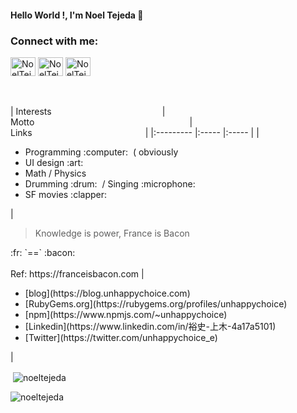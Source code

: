 #### Hello World !, I'm Noel Tejeda 👋

<h3 align="left">Connect with me:</h3>
<p align="left">
<a href="https://linkedin.com/in/noel-tejeda-71a929181/" target="blank"><img align="center" src="https://raw.githubusercontent.com/rahuldkjain/github-profile-readme-generator/master/src/images/icons/Social/linked-in-alt.svg" alt="NoelTejeda" height="30" width="40" /></a>
<a href="https://codesandbox.com/u/NoelTejeda" target="blank"><img align="center" src="https://raw.githubusercontent.com/rahuldkjain/github-profile-readme-generator/master/src/images/icons/Social/codesandbox.svg" alt="NoelTejeda" height="30" width="40" /></a>
<a href="https://instagram.com/noel__tejeda" target="blank"><img align="center" src="https://raw.githubusercontent.com/rahuldkjain/github-profile-readme-generator/master/src/images/icons/Social/instagram.svg" alt="NoelTejeda" height="30" width="40" /></a>
</p>
<br/>
<br/>
| Interests&nbsp;&nbsp;&nbsp;&nbsp;&nbsp;&nbsp;&nbsp;&nbsp;&nbsp;&nbsp;&nbsp;&nbsp;&nbsp;&nbsp;&nbsp;&nbsp;&nbsp;&nbsp;&nbsp;&nbsp;&nbsp;&nbsp;&nbsp;&nbsp;&nbsp;&nbsp;&nbsp;&nbsp;&nbsp;&nbsp;&nbsp;&nbsp;&nbsp;&nbsp;&nbsp;&nbsp;&nbsp;&nbsp;&nbsp;&nbsp;&nbsp;&nbsp;&nbsp;&nbsp; | Motto&nbsp;&nbsp;&nbsp;&nbsp;&nbsp;&nbsp;&nbsp;&nbsp;&nbsp;&nbsp;&nbsp;&nbsp;&nbsp;&nbsp;&nbsp;&nbsp;&nbsp;&nbsp;&nbsp;&nbsp;&nbsp;&nbsp;&nbsp;&nbsp;&nbsp;&nbsp;&nbsp;&nbsp;&nbsp;&nbsp;&nbsp;&nbsp;&nbsp;&nbsp;&nbsp;&nbsp;&nbsp;&nbsp;&nbsp;&nbsp;&nbsp;&nbsp;&nbsp;&nbsp;&nbsp;&nbsp;&nbsp;&nbsp;&nbsp;&nbsp;&nbsp;&nbsp;&nbsp;&nbsp;&nbsp;&nbsp;&nbsp;&nbsp;&nbsp;&nbsp;&nbsp;&nbsp; | Links&nbsp;&nbsp;&nbsp;&nbsp;&nbsp;&nbsp;&nbsp;&nbsp;&nbsp;&nbsp;&nbsp;&nbsp;&nbsp;&nbsp;&nbsp;&nbsp;&nbsp;&nbsp;&nbsp;&nbsp;&nbsp;&nbsp;&nbsp;&nbsp;&nbsp;&nbsp;&nbsp;&nbsp;&nbsp;&nbsp;&nbsp;&nbsp;&nbsp;&nbsp;&nbsp;&nbsp;&nbsp;&nbsp;&nbsp;&nbsp;&nbsp;&nbsp;&nbsp;&nbsp;&nbsp; |
|:--------- |:----- |:----- |
| <br><ul><li>Programming :computer: &nbsp;( obviously</li><li>UI design :art:</li><li>Math / Physics</li><li>Drumming :drum: &nbsp;/ Singing :microphone:</li><li>SF movies :clapper:</li></ul> | <blockquote>Knowledge is power, France is Bacon</blockquote>:fr: `==` :bacon:<br><br>Ref: https://franceisbacon.com | <br><ul><li>[blog](https://blog.unhappychoice.com)</li><li>[RubyGems.org](https://rubygems.org/profiles/unhappychoice)</li><li>[npm](https://www.npmjs.com/~unhappychoice)</li><li>[Linkedin](https://www.linkedin.com/in/裕史-上木-4a17a5101)</li><li>[Twitter](https://twitter.com/unhappychoice_e)</li></ul>|


<p>&nbsp;<img align="center" src="https://github-readme-stats.vercel.app/api?username=noeltejeda&show_icons=true&locale=en" alt="noeltejeda" /></p>

<p><img align="center" src="https://github-readme-streak-stats.herokuapp.com/?user=noeltejeda&" alt="noeltejeda" /></p>


